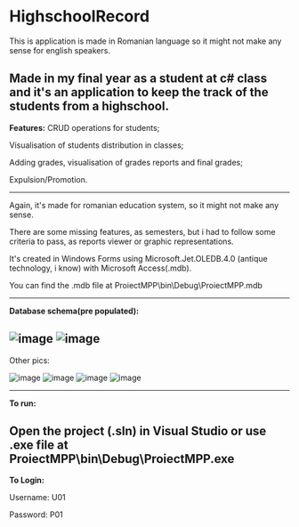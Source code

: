 # HighschoolRecord

This is application is made in Romanian language so it might not make any sense for english speakers.

Made in my final year as a student at c# class and it's an application to keep the track of the students from a highschool.
----------------------------------------------------------------------------------------------------------------------------------------
<b>Features:</b>
CRUD operations for students;

Visualisation of students distribution in classes;

Adding grades, visualisation of grades reports and final grades;

Expulsion/Promotion.

----------------------------------------------------------------------------------------------------------------------------------------
Again, it's made for romanian education system, so it might not make any sense.

There are some missing features, as semesters, but i had to follow some criteria to pass, as reports viewer or graphic representations.

It's created in Windows Forms using Microsoft.Jet.OLEDB.4.0 (antique technology, i know) with Microsoft Access(.mdb).

You can find the .mdb file at ProiectMPP\bin\Debug\ProiectMPP.mdb

----------------------------------------------------------------------------------------------------------------------------------------
<b>Database schema(pre populated):</b>

![image](https://user-images.githubusercontent.com/73346539/189237137-ae9ace08-405e-49f7-9159-d5859be73f53.png)
![image](https://user-images.githubusercontent.com/73346539/189237433-b8d4332a-c95f-4b12-a98e-e056723212c9.png)
----------------------------------------------------------------------------------------------------------------------------------------
Other pics:

![image](https://user-images.githubusercontent.com/73346539/189237694-202439e6-4c00-4b1f-8cbc-bfc9ec75ab38.png)
![image](https://user-images.githubusercontent.com/73346539/189237705-46b7a6f5-6892-43db-9b44-566f648642b1.png)
![image](https://user-images.githubusercontent.com/73346539/189237736-03e2cb05-8b3c-40c8-9ab2-eafafaefc00e.png)
![image](https://user-images.githubusercontent.com/73346539/189237758-ac18bb70-c56f-43e4-b6da-f5f6216a8de1.png)

----------------------------------------------------------------------------------------------------------------------------------------

<b>To run:</b>

Open the project (.sln) in Visual Studio or use .exe file at ProiectMPP\bin\Debug\ProiectMPP.exe
----------------------------------------------------------------------------------------------------------------------------------------
<b>To Login:</b>

Username: U01

Password: P01

